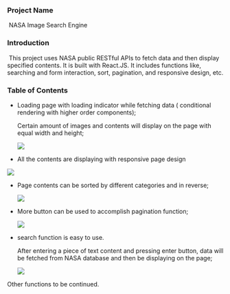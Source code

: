 ### Project Name

​    NASA Image Search Engine

### Introduction

​    This project uses NASA public RESTful APIs to fetch data and then display specified contents. It is built with React.JS.  It includes functions like, searching and form interaction, sort, pagination, and responsive design, etc. 

### Table of Contents

 

- Loading page with loading indicator while fetching data ( conditional rendering with higher order components);

  Certain amount of images and contents will display on the page with equal width and height;

  
  
  ![](https://i.imgur.com/BfQn9SG.gif)



- All the contents are displaying with responsive page design

  

![](https://i.imgur.com/HNNYW2J.gif)

- Page contents can be sorted by different categories and in reverse; 

  ![](https://i.imgur.com/0aPjgae.gif)

  

- More button can be used to accomplish pagination function;

  ![](https://i.imgur.com/JhOzSkJ.gif)

- search function is easy to use. 

  After entering a piece of text content and pressing enter button, data will be fetched from NASA database and then be displaying on the page;

  ![](https://i.imgur.com/yjCZR7i.gif)





Other functions to be continued. 